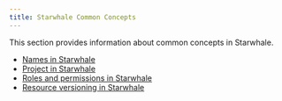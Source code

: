 ```yaml
---
title: Starwhale Common Concepts
---
```


This section provides information about common concepts in Starwhale.

* [Names in Starwhale](names)
* [Project in Starwhale](project)
* [Roles and permissions in Starwhale](roles-permissions)
* [Resource versioning in Starwhale](versioning)
